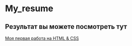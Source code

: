 # My_resume

## Результат вы можете посмотреть тут

[Моя первая работа на HTML & CSS](http://127.0.0.1:5500/index.html)
